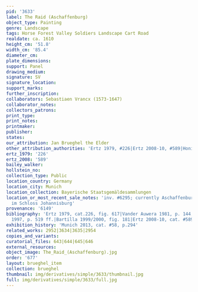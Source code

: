```yaml
---
pid: '3633'
label: The Raid (Aschaffenburg)
object_type: Painting
genre: Landscape
tags: Horse Forest Valley Soldiers Landscape Cart Road
realdate: ca. 1610
height_cm: '51.8'
width_cm: '85.4'
diameter_cm: 
plate_dimensions: 
support: Panel
drawing_medium: 
signature: SV
signature_location: 
support_marks: 
further_inscription: 
collaborators: Sebastiaen Vrancx (1573-1647)
collaborator_notes: 
collectors_patrons: 
print_type: 
print_notes: 
printmaker: 
publisher: 
states: 
our_attribution: Jan Brueghel the Elder
other_attribution_authorities: 'Ertz 1979, #226|Ertz 2008-10, #589|Honig database'
ertz_1979: '226'
ertz_2008: '589'
bailey_walker: 
hollstein_no: 
collection_type: Public
location_country: Germany
location_city: Munich
location_collection: Bayerische Staatsgemäldesammlungen
location_or_most_recent_sale_notes: 'inv. #6295; currently Aschaffenburg, Staatsgalerie
  im Schloss Johannisburg'
provenance: '6149'
bibliography: 'Ertz 1979, cat.226, fig. 617|Vander Auwera 1981, p. 144, note 14|Essen/Vienna
  1997, p. 519 ff.|Bartilla 1999/2000, fig. 181|Ertz 2008-10, cat. #589, p. 1349'
exhibition_history: 'Munich 2013, cat. #58, p.294'
related_works: 2952|3634|3635|2954
copies_and_variants: 
curatorial_files: 643|644|645|646
external_resources: 
object_image: The_Raid_(Aschaffenburg).jpg
order: '677'
layout: brueghel_item
collection: brueghel
thumbnail: img/derivatives/simple/3633/thumbnail.jpg
full: img/derivatives/simple/3633/full.jpg
---
```

